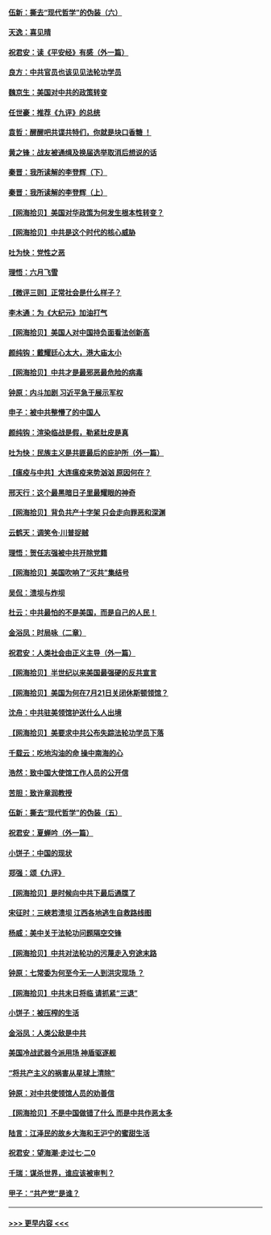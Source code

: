 #### [伍新：撕去“现代哲学”的伪装（六）](../pages/nsc993/n12303243.md?t=08032002) 
#### [天逸：喜见晴](../pages/nsc993/n12303226.md?t=08032002) 
#### [祝君安：读《平安经》有感（外一篇）](../pages/nsc993/n12303170.md?t=08032002) 
#### [良方：中共官员也该见见法轮功学员](../pages/nsc993/n12302985.md?t=08032002) 
#### [魏京生：美国对中共的政策转变](../pages/nsc993/n12302929.md?t=08032002) 
#### [任世豪：推荐《九评》的总统](../pages/nsc993/n12302838.md?t=08032002) 
#### [袁哲：醒醒吧共谍共特们，你就是块口香糖 ！](../pages/nsc993/n12302678.md?t=08032002) 
#### [黄之锋：战友被通缉及换届选举取消后想说的话](../pages/nsc993/n12302681.md?t=08032002) 
#### [秦晋：我所读解的李登辉（下）](../pages/nsc993/n12302171.md?t=08032002) 
#### [秦晋：我所读解的李登辉（上）](../pages/nsc993/n12301979.md?t=08032002) 
#### [【网海拾贝】美国对华政策为何发生根本性转变？](../pages/nsc993/n12302091.md?t=08032002) 
#### [【网海拾贝】中共是这个时代的核心威胁](../pages/nsc993/n12300541.md?t=08032002) 
#### [吐为快：党性之恶](../pages/nsc993/n12300263.md?t=08032002) 
#### [理悟：六月飞雪](../pages/nsc993/n12300243.md?t=08032002) 
#### [【微评三则】正常社会是什么样子？](../pages/nsc993/n12300228.md?t=08032002) 
#### [李木通：为《大纪元》加油打气](../pages/nsc993/n12280363.md?t=08032002) 
#### [【网海拾贝】美国人对中国持负面看法创新高](../pages/nsc993/n12298720.md?t=08032002) 
#### [颜纯钩：戴耀廷心太大，港大庙太小](../pages/nsc993/n12297682.md?t=08032002) 
#### [【网海拾贝】中共才是最邪恶最危险的病毒](../pages/nsc993/n12296470.md?t=08032002) 
#### [钟原：内斗加剧 习近平急于展示军权](../pages/nsc993/n12292544.md?t=08032002) 
#### [申子：被中共整懵了的中国人](../pages/nsc993/n12291389.md?t=08032002) 
#### [颜纯钩：渲染临战是假，勒紧肚皮是真](../pages/nsc993/n12290945.md?t=08032002) 
#### [吐为快：民族主义是共匪最后的庇护所（外一篇）](../pages/nsc993/n12290887.md?t=08032002) 
#### [【瘟疫与中共】大连瘟疫来势汹汹 原因何在？](../pages/nsc993/n12287474.md?t=08032002) 
#### [邢天行：这个最黑暗日子里最耀眼的神奇](../pages/nsc993/n12289882.md?t=08032002) 
#### [【网海拾贝】背负共产十字架 只会走向罪恶和深渊](../pages/nsc993/n12288290.md?t=08032002) 
#### [云鹤天：调笑令·川普捉贼](../pages/nsc993/n12285672.md?t=08032002) 
#### [理悟：贺任志强被中共开除党籍](../pages/nsc993/n12285597.md?t=08032002) 
#### [【网海拾贝】美国吹响了“灭共”集结号](../pages/nsc993/n12284522.md?t=08032002) 
#### [吴侃：溃坝与炸坝](../pages/nsc993/n12283593.md?t=08032002) 
#### [杜云：中共最怕的不是美国，而是自己的人民！](../pages/nsc993/n12282935.md?t=08032002) 
#### [金浴凤：时局咏（二章）](../pages/nsc993/n12282923.md?t=08032002) 
#### [祝君安：人类社会由正义主导（外一篇）](../pages/nsc993/n12282809.md?t=08032002) 
#### [【网海拾贝】半世纪以来美国最强硬的反共宣言](../pages/nsc993/n12282656.md?t=08032002) 
#### [【网海拾贝】美国为何在7月21日关闭休斯顿领馆？](../pages/nsc993/n12279731.md?t=08032002) 
#### [沈舟：中共驻美领馆护送什么人出境](../pages/nsc993/n12278949.md?t=08032002) 
#### [【网海拾贝】美要求中共公布失踪法轮功学员下落](../pages/nsc993/n12277656.md?t=08032002) 
#### [千载云：吃地沟油的命 操中南海的心](../pages/nsc993/n12277533.md?t=08032002) 
#### [浩然：致中国大使馆工作人员的公开信](../pages/nsc993/n12277436.md?t=08032002) 
#### [苦胆：致许章润教授](../pages/nsc993/n12274876.md?t=08032002) 
#### [伍新：撕去“现代哲学”的伪装（五）](../pages/nsc993/n12274833.md?t=08032002) 
#### [祝君安：夏蝉吟（外一篇）](../pages/nsc993/n12274794.md?t=08032002) 
#### [小饼子：中国的现状](../pages/nsc993/n12274774.md?t=08032002) 
#### [郑强：颂《九评》](../pages/nsc993/n12274570.md?t=08032002) 
#### [【网海拾贝】是时候向中共下最后通牒了](../pages/nsc993/n12274156.md?t=08032002) 
#### [宋征时：三峡若溃坝 江西各地逃生自救路线图](../pages/nsc993/n12274031.md?t=08032002) 
#### [杨威：美中关于法轮功问题隔空交锋](../pages/nsc993/n12273317.md?t=08032002) 
#### [【网海拾贝】中共对法轮功的污蔑走入穷途末路](../pages/nsc993/n12272307.md?t=08032002) 
#### [钟原：七常委为何至今无一人到洪灾现场 ？](../pages/nsc993/n12270614.md?t=08032002) 
#### [【网海拾贝】中共末日将临 请抓紧“三退”](../pages/nsc993/n12269476.md?t=08032002) 
#### [小饼子：被压榨的生活](../pages/nsc993/n12268533.md?t=08032002) 
#### [金浴凤：人类公敌是中共](../pages/nsc993/n12268134.md?t=08032002) 
#### [美国冷战武器今派用场 神盾驱逐舰](../pages/nsc993/n12267798.md?t=08032002) 
#### [“将共产主义的祸害从星球上清除”](../pages/nsc993/n12266142.md?t=08032002) 
#### [钟原：对中共使领馆人员的劝善信](../pages/nsc993/n12266890.md?t=08032002) 
#### [【网海拾贝】不是中国做错了什么 而是中共作恶太多](../pages/nsc993/n12266774.md?t=08032002) 
#### [陆言：江泽民的故乡大海和王沪宁的蜜甜生活](../pages/nsc993/n12266452.md?t=08032002) 
#### [祝君安：望海潮·走过七·二0](../pages/nsc993/n12266434.md?t=08032002) 
#### [千瑞：谋杀世界，谁应该被审判？](../pages/nsc993/n12266392.md?t=08032002) 
#### [甲子：“共产党”是谁？](../pages/nsc993/n12266273.md?t=08032002) 

----
#### [ >>> 更早内容 <<< ](../indexes/nsc993-earlier.md)
